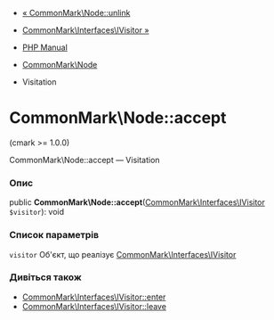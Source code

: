 - [« CommonMark\Node::unlink](commonmark-node.unlink.md)
- [CommonMark\Interfaces\IVisitor »](class.commonmark-interfaces-ivisitor.md)

- [PHP Manual](index.md)
- [CommonMark\Node](class.commonmark-node.md)
- Visitation

# CommonMark\Node::accept

(cmark \>= 1.0.0)

CommonMark\Node::accept — Visitation

### Опис

public
**CommonMark\Node::accept**([CommonMark\Interfaces\IVisitor](class.commonmark-interfaces-ivisitor.md)
`$visitor`): void

### Список параметрів

`visitor`
Об'єкт, що реалізує
[CommonMark\Interfaces\IVisitor](class.commonmark-interfaces-ivisitor.md)

### Дивіться також

- [CommonMark\Interfaces\IVisitor::enter](commonmark-interfaces-ivisitor.enter.md)
- [CommonMark\Interfaces\IVisitor::leave](commonmark-interfaces-ivisitor.leave.md)
